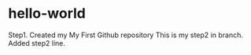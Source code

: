 # hello-world
Step1. Created my My First Github repository
This is my step2 in branch. Added step2 line.

